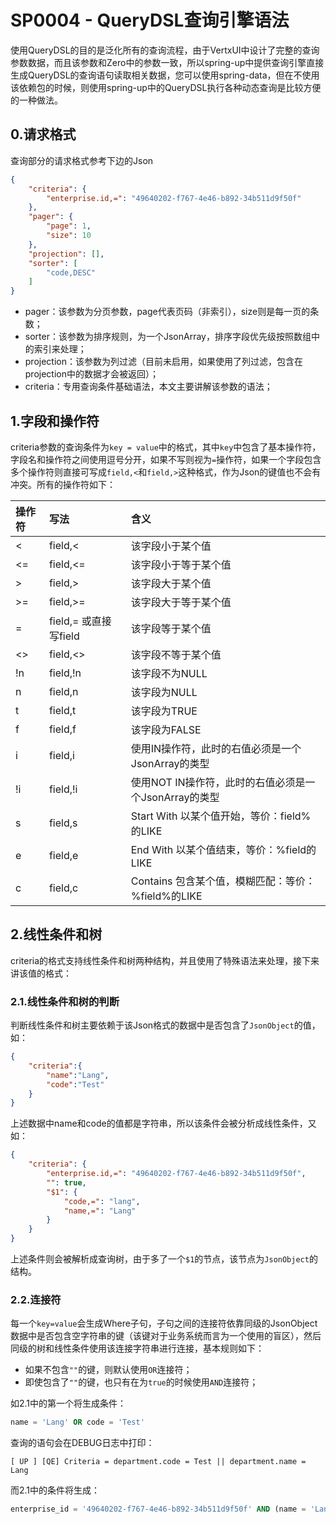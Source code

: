 # SP0004 - QueryDSL查询引擎语法

使用QueryDSL的目的是泛化所有的查询流程，由于VertxUI中设计了完整的查询参数数据，而且该参数和Zero中的参数一致，所以spring-up中提供查询引擎直接生成QueryDSL的查询语句读取相关数据，您可以使用spring-data，但在不使用该依赖包的时候，则使用spring-up中的QueryDSL执行各种动态查询是比较方便的一种做法。

## 0.请求格式

查询部分的请求格式参考下边的Json

```json
{
    "criteria": {
        "enterprise.id,=": "49640202-f767-4e46-b892-34b511d9f50f"
    },
    "pager": {
        "page": 1,
        "size": 10
    },
    "projection": [],
    "sorter": [
        "code,DESC"
    ]
}
```

* pager：该参数为分页参数，page代表页码（非索引），size则是每一页的条数；
* sorter：该参数为排序规则，为一个JsonArray，排序字段优先级按照数组中的索引来处理；
* projection：该参数为列过滤（目前未启用，如果使用了列过滤，包含在projection中的数据才会被返回）；
* criteria：专用查询条件基础语法，本文主要讲解该参数的语法；

## 1.字段和操作符

criteria参数的查询条件为`key = value`中的格式，其中`key`中包含了基本操作符，字段名和操作符之间使用逗号分开，如果不写则视为`=`操作符，如果一个字段包含多个操作符则直接可写成`field,<`和`field,>`这种格式，作为Json的键值也不会有冲突。所有的操作符如下：

| 操作符 | 写法 | 含义 |
| :--- | :--- | :--- |
| &lt; | field,&lt; | 该字段小于某个值 |
| &lt;= | field,&lt;= | 该字段小于等于某个值 |
| &gt; | field,&gt; | 该字段大于某个值 |
| &gt;= | field,&gt;= | 该字段大于等于某个值 |
| = | field,= 或直接写field | 该字段等于某个值 |
| &lt;&gt; | field,&lt;&gt; | 该字段不等于某个值 |
| !n | field,!n | 该字段不为NULL |
| n | field,n | 该字段为NULL |
| t | field,t | 该字段为TRUE |
| f | field,f | 该字段为FALSE |
| i | field,i | 使用IN操作符，此时的右值必须是一个JsonArray的类型 |
| !i | field,!i | 使用NOT IN操作符，此时的右值必须是一个JsonArray的类型 |
| s | field,s | Start With 以某个值开始，等价：field%的LIKE |
| e | field,e | End With 以某个值结束，等价：%field的LIKE |
| c | field,c | Contains 包含某个值，模糊匹配：等价：%field%的LIKE |

## 2.线性条件和树

criteria的格式支持线性条件和树两种结构，并且使用了特殊语法来处理，接下来讲该值的格式：

### 2.1.线性条件和树的判断

判断线性条件和树主要依赖于该Json格式的数据中是否包含了`JsonObject`的值，如：

```json
{
    "criteria":{
        "name":"Lang",
        "code":"Test"
    }
}
```

上述数据中name和code的值都是字符串，所以该条件会被分析成线性条件，又如：

```json
{
    "criteria": {
        "enterprise.id,=": "49640202-f767-4e46-b892-34b511d9f50f",
        "": true,
        "$1": {
            "code,=": "lang",
            "name,=": "Lang"
        }
    }
}
```

上述条件则会被解析成查询树，由于多了一个`$1`的节点，该节点为`JsonObject`的结构。

### 2.2.连接符

每一个`key=value`会生成Where子句，子句之间的连接符依靠同级的JsonObject数据中是否包含空字符串的键（该键对于业务系统而言为一个使用的盲区），然后同级的树和线性条件使用该连接字符串进行连接，基本规则如下：

* 如果不包含`""`的键，则默认使用`OR`连接符；
* 即使包含了`""`的键，也只有在为`true`的时候使用`AND`连接符；

如2.1中的第一个将生成条件：

```sql
name = 'Lang' OR code = 'Test'
```

查询的语句会在DEBUG日志中打印：

```shell
[ UP ] [QE] Criteria = department.code = Test || department.name = Lang
```

而2.1中的条件将生成：

```sql
enterprise_id = '49640202-f767-4e46-b892-34b511d9f50f' AND (name = 'Lang' OR code = 'lang')
```




